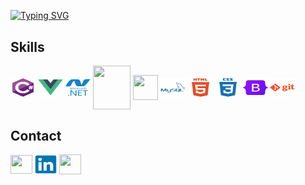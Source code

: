 
<img align="center" alt=""  src="https://komarev.com/ghpvc/?username=lucasmenchon&style=flat-square">

##

[![Typing SVG](https://readme-typing-svg.herokuapp.com?font=Fira+Code&duration=3000&pause=1000&width=435&lines=Hi%2C+i'm+Lucas.;I'm+a+programming+student;.NET+Developer;currently+working+with;C%23%2C+ASP.NET%2C+Vue.js%2C+Html%2C+BootStrap)](https://git.io/typing-svg)

## Skills

<div style="display: inline_block">
<a href="#" style="text-decoration:none;">
  <img align="center"  height="30" width="40" src="https://raw.githubusercontent.com/devicons/devicon/master/icons/csharp/csharp-original.svg" style="text-decoration:none;">
  <img align="center"  height="30" width="40" src="https://raw.githubusercontent.com/devicons/devicon/master/icons/vuejs/vuejs-original.svg" style="text-decoration:none;">
  <img align="center"  height="30" width="40" src="https://raw.githubusercontent.com/devicons/devicon/master/icons/dot-net/dot-net-plain-wordmark.svg" style="text-decoration:none;">
  <img align="center"  height="70" width="60" src="https://i.imgur.com/aJ5cbL4.png" style="text-decoration:none;">
  <img align="center"  height="40" width="40" src="https://i.imgur.com/FJFGvaK.png" style="text-decoration:none;">
  <img align="center"  height="30" width="40" src="https://raw.githubusercontent.com/devicons/devicon/master/icons/mysql/mysql-plain-wordmark.svg" style="text-decoration:none;">
  <img align="center"  height="30" width="40" src="https://raw.githubusercontent.com/devicons/devicon/master/icons/html5/html5-plain-wordmark.svg" style="text-decoration:none;">
  <img align="center"  height="30" width="40" src="https://raw.githubusercontent.com/devicons/devicon/master/icons/css3/css3-plain-wordmark.svg" style="text-decoration:none;">
  <img align="center"  height="30" width="40" src="https://raw.githubusercontent.com/devicons/devicon/master/icons/bootstrap/bootstrap-original.svg" style="text-decoration:none;">
  <img align="center"  height="30" width="40" src="https://raw.githubusercontent.com/devicons/devicon/master/icons/git/git-plain-wordmark.svg" style="text-decoration:none;">  
</a>
</div>

## Contact

<div style="display: inline_block;">
<a href="mailto:contato@luccas.dev" style="text-decoration:none;">
<img align="center" height="30" width="35" src="https://upload.wikimedia.org/wikipedia/commons/7/7e/Gmail_icon_%282020%29.svg" style="text-decoration:none;"></a>
<a href="https://www.linkedin.com/in/lucasmenchon/" style="text-decoration:none;" >
<img align="center" height="30" width="35" src="https://raw.githubusercontent.com/devicons/devicon/master/icons/linkedin/linkedin-original.svg" style="text-decoration:none;"></a>
<a href="https://wa.link/qzdch8" style="text-decoration:none;">
<img align="center" height="32" width="35" src="https://raw.githubusercontent.com/lucasmenchon/site_att/main/wwwroot/images/whatsapp-original.svg"></a>
</div>


